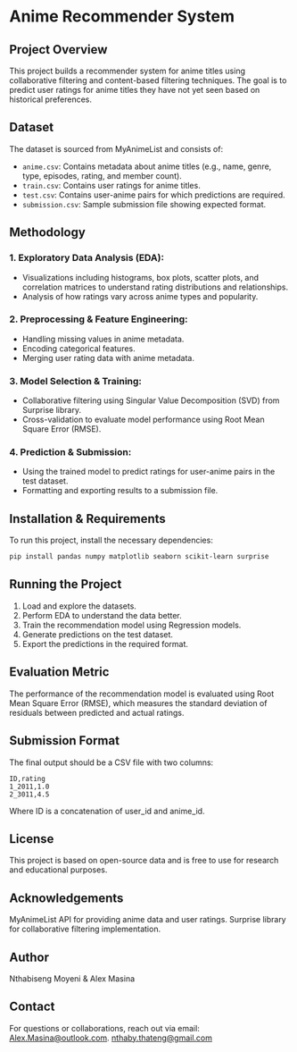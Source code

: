 # Anime Recommender System

## Project Overview
This project builds a recommender system for anime titles using collaborative filtering and content-based filtering techniques. The goal is to predict user ratings for anime titles they have not yet seen based on historical preferences.

## Dataset
The dataset is sourced from MyAnimeList and consists of:
- `anime.csv`: Contains metadata about anime titles (e.g., name, genre, type, episodes, rating, and member count).
- `train.csv`: Contains user ratings for anime titles.
- `test.csv`: Contains user-anime pairs for which predictions are required.
- `submission.csv`: Sample submission file showing expected format.

## Methodology
### 1. Exploratory Data Analysis (EDA):
- Visualizations including histograms, box plots, scatter plots, and correlation matrices to understand rating distributions and relationships.
- Analysis of how ratings vary across anime types and popularity.

### 2. Preprocessing & Feature Engineering:
- Handling missing values in anime metadata.
- Encoding categorical features.
- Merging user rating data with anime metadata.

### 3. Model Selection & Training:
- Collaborative filtering using Singular Value Decomposition (SVD) from Surprise library.
- Cross-validation to evaluate model performance using Root Mean Square Error (RMSE).

### 4. Prediction & Submission:
- Using the trained model to predict ratings for user-anime pairs in the test dataset.
- Formatting and exporting results to a submission file.

## Installation & Requirements
To run this project, install the necessary dependencies:
```bash
pip install pandas numpy matplotlib seaborn scikit-learn surprise
```
## Running the Project

1. Load and explore the datasets.
2. Perform EDA to understand the data better.
3. Train the recommendation model using Regression models.
4. Generate predictions on the test dataset.
5. Export the predictions in the required format.

## Evaluation Metric

The performance of the recommendation model is evaluated using Root Mean Square Error (RMSE), which measures the standard deviation of residuals between predicted and actual ratings.

## Submission Format

The final output should be a CSV file with two columns:

```csv
ID,rating
1_2011,1.0
2_3011,4.5 
```

Where ID is a concatenation of user_id and anime_id.

## License
This project is based on open-source data and is free to use for research and educational purposes.

## Acknowledgements
MyAnimeList API for providing anime data and user ratings.
Surprise library for collaborative filtering implementation.

## Author
Nthabiseng Moyeni &
Alex Masina

## Contact
For questions or collaborations, reach out via email:
Alex.Masina@outlook.com.
nthaby.thateng@gmail.com
